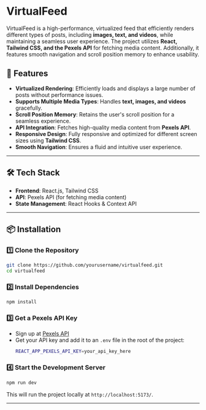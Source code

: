 # VirtualFeed

VirtualFeed is a high-performance, virtualized feed that efficiently renders different types of posts, including **images, text, and videos**, while maintaining a seamless user experience. The project utilizes **React, Tailwind CSS, and the Pexels API** for fetching media content. Additionally, it features smooth navigation and scroll position memory to enhance usability.

## 🚀 Features
- **Virtualized Rendering**: Efficiently loads and displays a large number of posts without performance issues.
- **Supports Multiple Media Types**: Handles **text, images, and videos** gracefully.
- **Scroll Position Memory**: Retains the user's scroll position for a seamless experience.
- **API Integration**: Fetches high-quality media content from **Pexels API**.
- **Responsive Design**: Fully responsive and optimized for different screen sizes using **Tailwind CSS**.
- **Smooth Navigation**: Ensures a fluid and intuitive user experience.

---

## 🛠️ Tech Stack
- **Frontend**: React.js, Tailwind CSS
- **API**: Pexels API (for fetching media content)
- **State Management**: React Hooks & Context API

---

## 📦 Installation
### 1️⃣ Clone the Repository
```sh
git clone https://github.com/yourusername/virtualfeed.git
cd virtualfeed
```

### 2️⃣ Install Dependencies
```sh
npm install
```

### 3️⃣ Get a Pexels API Key
- Sign up at [Pexels API](https://www.pexels.com/api/)
- Get your API key and add it to an `.env` file in the root of the project:
  ```sh
  REACT_APP_PEXELS_API_KEY=your_api_key_here
  ```

### 4️⃣ Start the Development Server
```sh
npm run dev
```
This will run the project locally at `http://localhost:5173/`.

---



